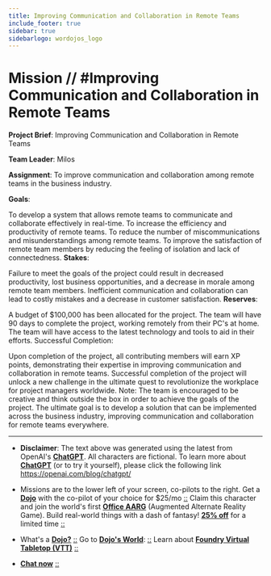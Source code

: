 ```yaml
---
title: Improving Communication and Collaboration in Remote Teams
include_footer: true
sidebar: true
sidebarlogo: wordojos_logo
---
```

# Mission // #Improving Communication and Collaboration in Remote Teams

**Project Brief**: Improving Communication and Collaboration in Remote Teams

**Team Leader**: Milos

**Assignment**:
To improve communication and collaboration among remote teams in the business industry.

**Goals**:

To develop a system that allows remote teams to communicate and collaborate effectively in real-time.
To increase the efficiency and productivity of remote teams.
To reduce the number of miscommunications and misunderstandings among remote teams.
To improve the satisfaction of remote team members by reducing the feeling of isolation and lack of connectedness.
**Stakes**:

Failure to meet the goals of the project could result in decreased productivity, lost business opportunities, and a decrease in morale among remote team members.
Inefficient communication and collaboration can lead to costly mistakes and a decrease in customer satisfaction.
**Reserves**:

A budget of $100,000 has been allocated for the project.
The team will have 90 days to complete the project, working remotely from their PC's at home.
The team will have access to the latest technology and tools to aid in their efforts.
Successful Completion:

Upon completion of the project, all contributing members will earn XP points, demonstrating their expertise in improving communication and collaboration in remote teams.
Successful completion of the project will unlock a new challenge in the ultimate quest to revolutionize the workplace for project managers worldwide.
Note: The team is encouraged to be creative and think outside the box in order to achieve the goals of the project. The ultimate goal is to develop a solution that can be implemented across the business industry, improving communication and collaboration for remote teams everywhere.

---

* **Disclaimer**: The text above was generated using the latest from OpenAI's [**ChatGPT**](https://openai.com/blog/chatgpt/).  All characters are fictional.  To learn more about [**ChatGPT**](https://openai.com/blog/chatgpt/) (or to try it yourself), please click the following link https://openai.com/blog/chatgpt/

* Missions are to the lower left of your screen, co-pilots to the right. Get a [**Dojo**](https://workmates.live/marketplace) with the co-pilot of your choice for $25/mo [::](https://workmates.live/marketplace)  Claim this character and join the world's first [**Office AARG**](https://dojos.world) (Augmented Alternate Reality Game). Build real-world things with a dash of fantasy! [**25% off**](https://blog.workmates.live/deal-on-a-dojo) for a limited time [::](https://blog.workmates.live/deal-on-a-dojo) 

* What's a [**Dojo?**](https://workdojos.com) [::](https://workdojos.com)  Go to [**Dojo's World**](https://dojos.world): [::](https://dojos.world)  Learn about [**Foundry Virtual Tabletop (VTT)**](https://foundryvtt.com) [::](https://foundryvtt.com/)

* [**Chat now**](https://chat.workmates.live/channel/support) [::](https://chat.workmates.live/channel/support)
